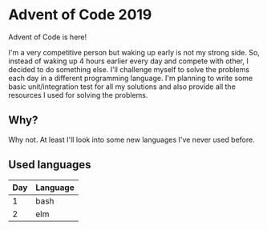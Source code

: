 # Advent of Code 2019

Advent of Code is here!

I'm a very competitive person but waking up early is not my strong side. So, instead of waking up 4 hours earlier every day and compete with other, I decided to do something else. I'll challenge myself to solve the problems each day in a different programming language. I'm planning to write some basic unit/integration test for all my solutions and also provide all the resources I used for solving the problems. 


## Why?

Why not. At least I'll look into some new languages I've never used before.


## Used languages

| Day | Language |
|-----|----------|
| 1   | bash     |
| 2   | elm      |

